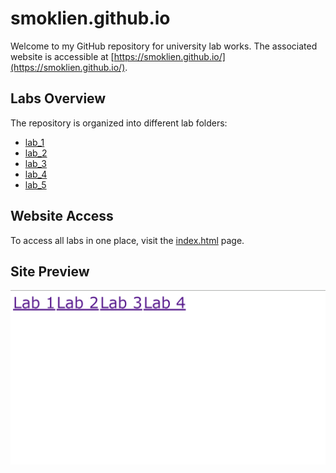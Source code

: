 # smoklien.github.io

Welcome to my GitHub repository for university lab works. The associated website is accessible at [https://smoklien.github.io/](https://smoklien.github.io/).

## Labs Overview

The repository is organized into different lab folders:

- [lab_1](lab_1/)
- [lab_2](lab_2/)
- [lab_3](lab_3/)
- [lab_4](lab_4/)
- [lab_5](lab_5/)

## Website Access

To access all labs in one place, visit the [index.html](https://smoklien.github.io/) page.

## Site Preview

![Site Preview](./index_preview.png)
